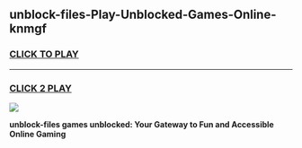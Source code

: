 
## unblock-files-Play-Unblocked-Games-Online-knmgf
<h3>
<a href="https://premium76.site?title=unblock-files&ref=25A">CLICK TO PLAY</a></h3>
<hr>

<h3>
<a href="https://premium76.site?title=unblock-files&ref=25A">CLICK 2 PLAY</a>
  
</h3>

<a href="https://premium76.site?title=unblock-files&ref=25A"><img src="https://clearcache.store/games.png"></a>


**unblock-files games unblocked: Your Gateway to Fun and Accessible Online Gaming**
